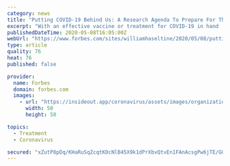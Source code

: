```yaml
---
category: news
title: "Putting COVID-19 Behind Us: A Research Agenda To Prepare For The Next Pandemic"
excerpt: "With an effective vaccine or treatment for COVID-19 in hand ... but also new and emerging infectious diseases, like the coronavirus. BARDA has a substantial $1.5 billion budget, split into three distinct areas: advanced research and development on emerging infectious diseases, pandemic influenza, and antimicrobial resistance; Project BioShield ..."
publishedDateTime: 2020-05-08T16:05:00Z
webUrl: "https://www.forbes.com/sites/williamhaseltine/2020/05/08/putting-covid-19-behind-us-a-research-agenda-to-prepare-for-the-next-pandemic/"
type: article
quality: 76
heat: 76
published: false

provider:
  name: Forbes
  domain: forbes.com
  images:
    - url: "https://insideout.app/coronavirus/assets/images/organizations/forbes.com-50x50.jpg"
      width: 50
      height: 50

topics:
  - Treatment
  - Coronavirus

secured: "xZutP8pDq/KHaRuSqZcqtK0cNlB45X9k1dPrXbvQtvEn1FAnAcsgPw6jTE/GUhjaiSKaq7/A1Zp2dXndirc3Tv7p3HObUUm3691P8y6riX4uLf71bTvwTbUIBQPYrnCBuB4jJH5PR3PH/s5HAZiEw91hCwcBkYqQExgvd7eEcvof/0Pv54S/QpOh6BZxGG+JbCxoO0jfZbN1SsUL9+YRz4bGuYr2rDXTJvFwkr6MJZw6moFOauVK0iGrri4ZDeXi3vM06c3a6tmJ69CxQ6PqIj4gT/vWMEMCV2ZvMJXBQEVbmRk80hxeoc4sdFIbZ2edO5CfWxkBI8hvmEEcP1fskXu4KZQKZpTiGFOrtTnW0HUmRgHTm0JKvAKBww1awRMvcAEiRxWYlGf6/q+hK7tSaroIubOQ+VzVDg8cGmwH5JvDvuPdRRLawT3CtQoxQqYDH4pmTrqsfO/D1hVlRUw3DEZ9Ic5uDUnyIFcT/A8Gw1Q=;kaKGR5LUDQm5W3cJZU9x/A=="
---
```


